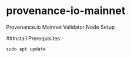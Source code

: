 # provenance-io-mainnet
Provenance.io Mainnet Validator Node Setup

##Install Prerequisites

```
sudo apt update
```
